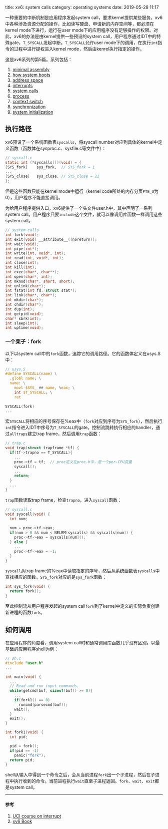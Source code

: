 title: xv6: system calls
category: operating systems
date: 2019-05-28 11:17

一种重要的中断机制是应用程序发起system call，要求kernel提供某些服务。xv6中各种涉及资源分配的操作，比如读写硬盘、申请新的内存空间等，都必须在kernel mode下进行，运行在user mode下的应用程序没有足够操作的权限。对此，xv6的办法是由kernel提供一些预设的system call，用户程序通过IDT中的特殊gate，`T_SYSCALL`发起中断。`T_SYSCALL`允许user mode下的调用，在执行`int`指令的过程中进行提权进入kernel mode，然后由kenrel执行指定的操作。

这是xv6系列的第5篇。系列包括：

1. [minimal assembly]({filename}/os/assembly.md)
2. [how system boots]({filename}/os/boot.md)
3. [address space]({filename}/os/address.md)
4. [interrupts]({filename}/os/interrupt.md)
5. [system calls]({filename}/os/syscall.md)
6. [process]({filename}/os/process.md)
7. [context switch]({filename}/os/switch.md)
8. [synchronization]({filename}/os/sync.md)
9. [system initialization]({filename}/os/init.md)

## 执行路径

xv6预设了一个系统函数表`syscalls`，将syscall number对应到具体的kernel中定义函数（函数体在sysproc.c、sysfile.c等文件中）：

```c
// syscall.c
static int (*syscalls[])(void) = {
[SYS_fork]    sys_fork,  // SYS_fork = 1
...
[SYS_close]   sys_close, // SYS_close = 21
};
```

但是这些函数只能在kernel mode中运行（kernel code所处的内存分页`PTE_U`为0），用户程序不能直接调用。

为给用户程序提供入口，xv6提供了一个头文件user.h中，其中声明了一系列system call。用户程序只要`include`这个文件，就可以像调用库函数一样调用这些system call。

```c
// system calls
int fork(void);
int exit(void) __attribute__((noreturn));
int wait(void);
int pipe(int*);
int write(int, void*, int);
int read(int, void*, int);
int close(int);
int kill(int);
int exec(char*, char**);
int open(char*, int);
int mknod(char*, short, short);
int unlink(char*);
int fstat(int fd, struct stat*);
int link(char*, char*);
int mkdir(char*);
int chdir(char*);
int dup(int);
int getpid(void);
char* sbrk(int);
int sleep(int);
int uptime(void);
```

### 一个栗子：fork

以下以system call中的`fork`函数，追踪它的调用路径。它的函数体定义在usys.S中：

```c
// usys.S
#define SYSCALL(name) \
  .globl name; \
  name: \
    movl $SYS_ ## name, %eax; \
    int $T_SYSCALL; \
    ret
    
SYSCALL(fork)
...
```

宏`SYSCALL`将相应的序号保存在%eax中（`fork`对应到序号为`SYS_fork`），然后执行`int`指令进入IDT中序号为`T_SYSCALL`的gate。控制流跳转执行相应的handler，通过`alltraps`建立trap frame，然后调用`trap`函数：

```c
// trap.c
void trap(struct trapframe *tf) {
  if(tf->trapno == T_SYSCALL){
    ...
    proc->tf = tf;  // proc定义在proc.h中，是一个per-CPU变量
    syscall();
    ...
    return;
  }
  ...
}
```

`trap`函数读取trap frame，检查`trapno`，进入`syscall`函数：

```c
// syscall.c
void syscall(void) {
  int num;
  
  num = proc->tf->eax;
  if(num > 0 && num < NELEM(syscalls) && syscalls[num]) {
    proc->tf->eax = syscalls[num]();
  } else {
    ...
    proc->tf->eax = -1;
  }
}
```

`syscall`从trap frame的%eax中读取指定的序号，然后从系统函数表`syscalls`中查找相应的函数。`SYS_fork`对应的是`sys_fork`函数：

```c
int sys_fork(void) {
  return fork();
}
```

至此控制流从用户程序发起的system call`fork`到了kernel中定义的实际负责创建新进程的函数`fork`。

## 如何调用

在应用程序的角度看，调用system call时和通常调用库函数几乎没有区别。以最基础的应用程序shell为例：

```c
// sh.c
#include "user.h"
...

int main(void) {
  ...
  // Read and run input commands.
  while(getcmd(buf, sizeof(buf)) >= 0){
    ...
    if(fork1() == 0)
      runcmd(parsecmd(buf));
    wait();
  }
  exit();
}

int fork1(void) {
  int pid;

  pid = fork();
  if(pid == -1)
    panic("fork");
  return pid;
}
```

shell从输入中得到一个命令之后，会从当前进程`fork`出一个子进程，然后在子进程中执行收到的命令。当前进程执行`wait`直至子进程返回。`fork`、`wait`、`exit`都是system call。

---
#### 参考
1. [UCI course on interrupt](https://www.ics.uci.edu/~aburtsev/143A/lectures/lecture09-interrupts/lecture09-interrupts.pdf)
2. [xv6 Book](https://pdos.csail.mit.edu/6.828/2012/xv6/book-rev7.pdf)
